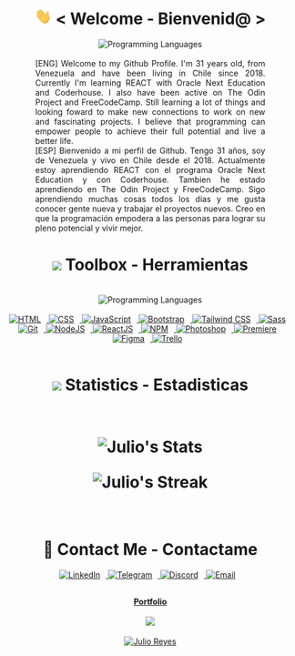 <h1 align="center"> 
  <img src="https://raw.githubusercontent.com/ABSphreak/ABSphreak/master/gifs/Hi.gif" width="30px"> < Welcome - Bienvenid@ >
</h1>

<div align="center" style="display:block;">
  <img alt="Programming Languages" src="https://user-images.githubusercontent.com/48032098/234991001-919cc2d2-3419-44a9-a689-cffde47547fe.png"/> 
</div>
<br>
<p align:"center" style="text-align: justify; margin: 0 50px;">
[ENG] Welcome to my Github Profile. I'm 31 years old, from Venezuela and have been living in Chile since 2018. Currently I'm learning REACT with Oracle Next Education and Coderhouse. I also have been active on The Odin Project and FreeCodeCamp. Still learning a lot of things and looking foward to make new connections to work on new and fascinating projects. I believe that programming can empower people to achieve their full potential and live a better life.
<br>
</p>    
<p align:"center" style="text-align: justify; margin: 0 50px;">
[ESP] Bienvenido a mi perfil de Github. Tengo 31 años, soy de Venezuela y vivo en Chile desde el 2018. Actualmente estoy aprendiendo REACT con el programa Oracle Next Education y con Coderhouse. Tambien he estado aprendiendo en The Odin Project y FreeCodeCamp. Sigo aprendiendo muchas cosas todos los dias y me gusta conocer gente nueva y trabajar el proyectos nuevos. Creo en que la programación empodera a las personas para lograr su pleno potencial y vivir mejor. 
<br>
</p>    
<!-- Languages and Tools -->
<h1 align="center"> 
  <img src="https://media2.giphy.com/media/QssGEmpkyEOhBCb7e1/giphy.gif?cid=ecf05e47a0n3gi1bfqntqmob8g9aid1oyj2wr3ds3mg700bl&rid=giphy.gif" width="30px"> Toolbox - Herramientas</h1>
<br>
<div align="center" style="display:block;">
    <img width="100px" alt="Programming Languages" src="https://user-images.githubusercontent.com/78341798/194531121-47b0119a-ce00-439d-b586-125f86acb098.png"/> 
</div>
<br>   
<!-- Icons Resources -->
<div align="center">
    <a href="https://developer.mozilla.org/en-US/docs/Web/HTML" target="_blank" rel="noreferrer">
        <img alt="HTML" height="50px" style="padding-right:10px" src="https://cdn.jsdelivr.net/gh/devicons/devicon/icons/html5/html5-plain-wordmark.svg"/>
    </a>
    <a href="https://developer.mozilla.org/en-US/docs/Web/CSS" target="_blank" rel="noreferrer">
        <img alt="CSS" height="50px" style="padding-right:10px;" src="https://cdn.jsdelivr.net/gh/devicons/devicon/icons/css3/css3-plain-wordmark.svg"/>
    </a>
    <a href="https://developer.mozilla.org/en-US/docs/Web/JavaScript" target="_blank" rel="noreferrer">
        <img alt="JavaScript" height="50px" style="padding-right:10px;" src="https://cdn.jsdelivr.net/gh/devicons/devicon/icons/javascript/javascript-plain.svg"/>
    </a>
    <a href="https://getbootstrap.com/" target="_blank" rel="noreferrer">
      <img alt="Bootstrap" height="50px" style="padding-right:10px;" src="https://cdn.jsdelivr.net/gh/devicons/devicon/icons/bootstrap/bootstrap-original-wordmark.svg"/>
    </a>
    <a href="https://tailwindcss.com/" target="_blank" rel="noreferrer">
      <img alt="Tailwind CSS" height="50px" style="padding-right:10px;" src="https://cdn.jsdelivr.net/gh/devicons/devicon/icons/tailwindcss/tailwindcss-plain.svg"/>
    </a>
    <a href="https://sass-lang.com/" target="_blank" rel="noreferrer">
      <img alt="Sass" height="50px" style="padding-right:10px;" src="https://cdn.jsdelivr.net/gh/devicons/devicon/icons/sass/sass-original.svg"/>
    </a>
    <a href="https://git-scm.com/" target="_blank" rel="noreferrer">
      <img alt="Git" height="50px" style="padding-right:10px;" src="https://cdn.jsdelivr.net/gh/devicons/devicon/icons/git/git-plain-wordmark.svg"/>
    </a>
        <a href="https://nodejs.org/en/" target="_blank" rel="noreferrer">
        <img alt="NodeJS" height="50px" style="padding-right:10px;" src="https://cdn.jsdelivr.net/gh/devicons/devicon/icons/nodejs/nodejs-plain-wordmark.svg"/>
    </a>
    <a href="https://reactjs.org/" target="_blank" rel="noreferrer">
        <img alt="ReactJS" height="50px" style="padding-right:10px" src="https://cdn.jsdelivr.net/gh/devicons/devicon/icons/react/react-original-wordmark.svg"/>
    </a>
    <a href="https://www.npmjs.com/" target="_blank" rel="noreferrer">
        <img alt="NPM" height="50px" style="padding-right:10px;" src="https://cdn.jsdelivr.net/gh/devicons/devicon/icons/npm/npm-original-wordmark.svg"/>
    </a>
    <a href="https://www.adobe.com/" target="_blank" rel="noreferrer">
      <img  alt="Photoshop" height="50px" style="padding-right:10px;" src="https://cdn.jsdelivr.net/gh/devicons/devicon/icons/photoshop/photoshop-line.svg"/> 
    </a>
    <a href="https://www.adobe.com/" target="_blank" rel="noreferrer">
      <img  alt="Premiere" height="50px" style="padding-right:10px;" src="https://cdn.jsdelivr.net/gh/devicons/devicon/icons/premierepro/premierepro-original.svg"/> 
    </a>
    <a href="https://www.figma.com/" target="_blank" rel="noreferrer">
      <img  alt="Figma" height="50px" style="padding-right:10px;" src="https://cdn.jsdelivr.net/gh/devicons/devicon/icons/figma/figma-original.svg"/> 
    </a>
    <a href="https://www.trello.com/" target="_blank" rel="noreferrer">
      <img  alt="Trello" height="50px" style="padding-right:10px;" src="https://cdn.jsdelivr.net/gh/devicons/devicon/icons/trello/trello-plain-wordmark.svg"/> 
    </a>
</div>
<br>
<!-- Statistics -->

  <h1 align="center"> 
  <img src="https://media.tenor.com/LSHKMiRdLggAAAAj/statistics-trending-up.gif" width="30px"> Statistics - Estadisticas</h1>
<br>
<h1 align="center"> 
  
![Julio's Stats](https://github-readme-stats.vercel.app/api?username=jjrh92&hide=stars&count_private=true&show_icons=true&theme=highcontrast&border_radius=10)
  
![Julio's Streak](https://streak-stats.demolab.com?user=jjrh92&count_private=true&theme=highcontrast&border_radius=10)
  
</h1>
<!--  End Stats Cards -->

<br>
<!-- Begin Footer -->
<h1 align="center">📨 Contact Me - Contactame</h1>
<div class="footer" align="center" style="margin:15px;">
    <a title="Let's chat on LinkedIn" href="https://www.linkedin.com/in/jjrh92/" target="_blank">
        <img style="margin:0 10px 10px 0;" src="https://cdn.jsdelivr.net/gh/devicons/devicon/icons/linkedin/linkedin-original.svg" alt="LinkedIn" width="40px"/>
    </a>
    <a title="Let's chat on Telegram" href="https://t.me/jjrh92" target="_blank">
        <img style="margin:0 10px 10px 0;" src="https://img.icons8.com/fluency/48/null/telegram-app.png" alt="Telegram" width="40px"/>
    </a>
    <a title="Let's chat on Discord" href="https://discordapp.com/users/125683846506086400" target="_blank">
        <img style="margin:0 10px 10px 0;" src="https://img.icons8.com/color/48/null/discord-new-logo.png" alt="Discord" width="40px"/>
    </a>
        <a title="Send me an Email"  href="mailto:admin@jjrh92.dev" target="_blank">
        <img style="margin:0 10px 10px 0;" src="https://img.icons8.com/fluency/96/null/mail.png" alt="Email" width="40px"/>
    </a>
</div>
    <h4 align="center">
      <a title="Click to open my portfolio" style="font-weight: bold;" href="https://jjrh92.dev/">Portfolio</a>
    </h4>
<div align="center"><a href="#"><img src="https://komarev.com/ghpvc/?username=jjrh92"/></a></div>
<p align="center">
  <a href="https://www.buymeacoffee.com/jjrh92">
    <img align="center" src="https://cdn.buymeacoffee.com/buttons/v2/default-yellow.png" width="150" alt="Julio Reyes" />
  </a>
</p>
<!-- End Footer -->
